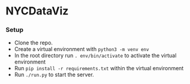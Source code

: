 # NYCDataViz

### Setup
* Clone the repo.
* Create a virtual environment with `python3 -m venv env`
* In the root directory run `. env/bin/activate` to activate the virtual environment
* Run `pip install -r requirements.txt` within the virtual environment
* Run `./run.py` to start the server.

